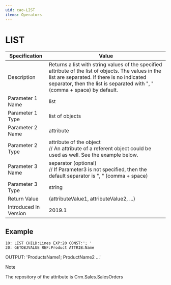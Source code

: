 ```yaml
---
uid: cao-LIST
items: Operators
---
```


# LIST 

| Specification         | Value                                                        |
| --------------------- | ------------------------------------------------------------ |
| Description           | Returns a list with string values of the specified attribute of the list of objects. The values in the list are separated. If there is no indicated separator, then the list is separated with ", " (comma + space) by default.           |
| Parameter 1 Name      | list                                                         |
| Parameter 1 Type      | list of objects                                    |
| Parameter 2 Name      | attribute                                                           |
| Parameter 2 Type      | attribute of the object <br/>// An attribute of a referent object could be used as well. See the example below.                                                         |
| Parameter 3 Name      | separator (optional) <br/>// If Parameter3 is not specified, then the default separator is ", " (comma + space)                                                           |
| Parameter 3 Type      | string                                                           |
| Return Value          | (attributeValue1, attributeValue2, ...)                                                         |
| Introduced In Version | 2019.1                                                       |


## Example
 
```
10: LIST CHILD:Lines EXP:20 CONST:'; '
20: GETOBJVALUE REF:Product ATTRIB:Name
```
OUTPUT: 'ProductsName1; ProductName2 ...'

> [!NOTE] 
> 
> The repository of the attribute is Crm.Sales.SalesOrders
